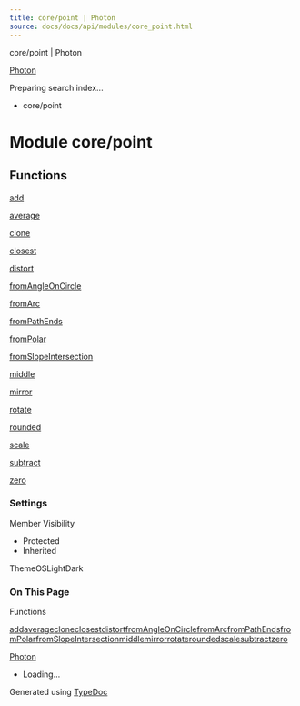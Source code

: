 ```yaml
---
title: core/point | Photon
source: docs/docs/api/modules/core_point.html
---
```


core/point | Photon

[Photon](../index.md)




Preparing search index...

* core/point

# Module core/point

## Functions

[add](../functions/core_point.add.md)


[average](../functions/core_point.average.md)


[clone](../functions/core_point.clone.md)


[closest](../functions/core_point.closest.md)


[distort](../functions/core_point.distort.md)


[fromAngleOnCircle](../functions/core_point.fromAngleOnCircle.md)


[fromArc](../functions/core_point.fromArc.md)


[fromPathEnds](../functions/core_point.fromPathEnds.md)


[fromPolar](../functions/core_point.fromPolar.md)


[fromSlopeIntersection](../functions/core_point.fromSlopeIntersection.md)


[middle](../functions/core_point.middle.md)


[mirror](../functions/core_point.mirror.md)


[rotate](../functions/core_point.rotate.md)


[rounded](../functions/core_point.rounded.md)


[scale](../functions/core_point.scale.md)


[subtract](../functions/core_point.subtract.md)


[zero](../functions/core_point.zero.md)

### Settings

Member Visibility

* Protected
* Inherited

ThemeOSLightDark

### On This Page

Functions

[add](#add)[average](#average)[clone](#clone)[closest](#closest)[distort](#distort)[fromAngleOnCircle](#fromangleoncircle)[fromArc](#fromarc)[fromPathEnds](#frompathends)[fromPolar](#frompolar)[fromSlopeIntersection](#fromslopeintersection)[middle](#middle)[mirror](#mirror)[rotate](#rotate)[rounded](#rounded)[scale](#scale)[subtract](#subtract)[zero](#zero)

[Photon](../index.md)

* Loading...

Generated using [TypeDoc](https://typedoc.org/)
